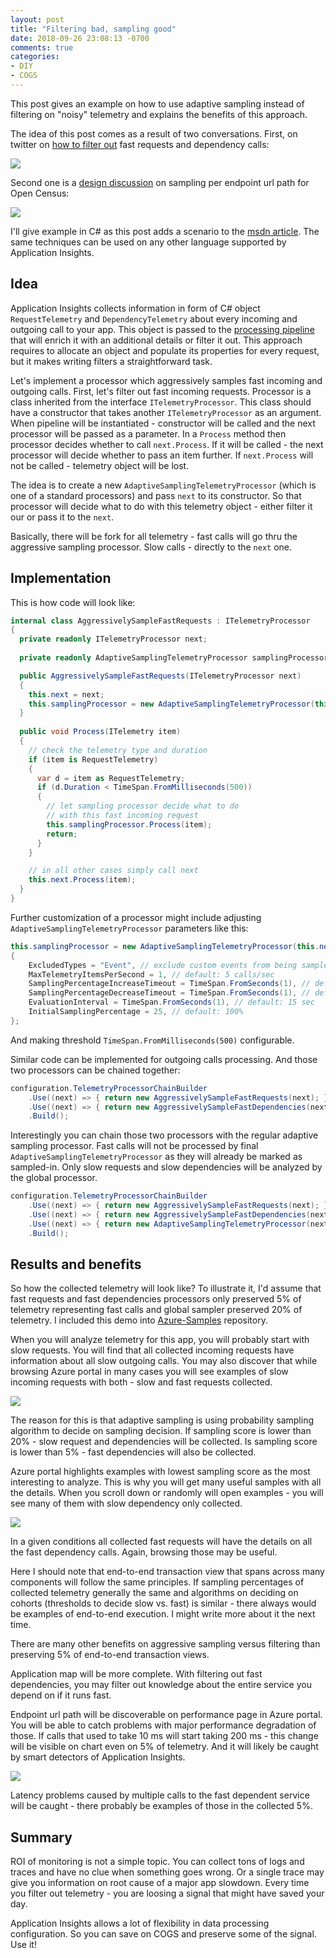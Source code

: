 ```yaml
---
layout: post
title: "Filtering bad, sampling good"
date: 2018-09-26 23:08:13 -0700
comments: true
categories: 
- DIY
- COGS
---
```


This post gives an example on how to use adaptive sampling instead of filtering
on "noisy" telemetry and explains the benefits of this approach.

The idea of this post comes as a result of two conversations. First, on twitter on
[how to filter
out](https://twitter.com/AlexSorokoletov/status/1044751743719034880) fast
requests and dependency calls:

![](../images/2018-09-26-filtering-bad-sampling-good/twitter.png)

Second one is a [design discussion](https://github.com/census-instrumentation/opencensus-specs/pull/182/)
on sampling per endpoint url path for Open Census:

![](../images/2018-09-26-filtering-bad-sampling-good/opencensus.png)

I'll give example in C# as this post adds a scenario to the [msdn article](https://msdn.microsoft.com/en-us/magazine/mt808502.aspx). 
The same techniques can be used on any other language supported by Application
Insights.

## Idea

Application Insights collects information in form of C# object
`RequestTelemetry` and `DependencyTelemetry` about every incoming and outgoing
call to your app. This object is passed to the
[processing pipeline](https://github.com/microsoft/applicationinsights-dotnet#sdk-layering)
that will enrich it with an additional details or filter it out. This
approach requires to allocate an object and populate its properties for every
request, but it makes writing filters a straightforward task.

Let's implement a processor which aggressively samples fast incoming and
outgoing calls. First, let's filter out fast incoming requests. Processor is a
class inherited from the interface `ITelemetryProcessor`. This class should have
a constructor that takes another `ITelemetryProcessor` as an argument. When
pipeline will be instantiated - constructor will be called and the next
processor will be passed as a parameter. In a `Process` method then processor
decides whether to call `next.Process`. If it will be called - the next
processor will decide whether to pass an item further. If `next.Process` will
not be called - telemetry object will be lost.

The idea is to create a new `AdaptiveSamplingTelemetryProcessor` (which is one
of a standard processors) and pass `next` to its constructor. So that processor
will decide what to do with this telemetry object - either filter it our or pass
it to the `next`.

Basically, there will be fork for all telemetry - fast calls will go thru the
aggressive sampling processor. Slow calls - directly to the `next` one.

## Implementation

This is how code will look like:

``` csharp
internal class AggressivelySampleFastRequests : ITelemetryProcessor
{
  private readonly ITelemetryProcessor next;
  
  private readonly AdaptiveSamplingTelemetryProcessor samplingProcessor;

  public AggressivelySampleFastRequests(ITelemetryProcessor next)
  {
    this.next = next;
    this.samplingProcessor = new AdaptiveSamplingTelemetryProcessor(this.next);
  }
  
  public void Process(ITelemetry item)
  {
    // check the telemetry type and duration
    if (item is RequestTelemetry)
    {
      var d = item as RequestTelemetry;
      if (d.Duration < TimeSpan.FromMilliseconds(500))
      {
        // let sampling processor decide what to do
        // with this fast incoming request
        this.samplingProcessor.Process(item);
        return;
      }
    }

    // in all other cases simply call next
    this.next.Process(item);
  }
}
```

Further customization of a processor might include adjusting
`AdaptiveSamplingTelemetryProcessor` parameters like this:

``` csharp
this.samplingProcessor = new AdaptiveSamplingTelemetryProcessor(this.next)
{
    ExcludedTypes = "Event", // exclude custom events from being sampled
    MaxTelemetryItemsPerSecond = 1, // default: 5 calls/sec
    SamplingPercentageIncreaseTimeout = TimeSpan.FromSeconds(1), // default: 2 min
    SamplingPercentageDecreaseTimeout = TimeSpan.FromSeconds(1), // default: 30 sec
    EvaluationInterval = TimeSpan.FromSeconds(1), // default: 15 sec
    InitialSamplingPercentage = 25, // default: 100%
};
```

And making threshold `TimeSpan.FromMilliseconds(500)` configurable.

Similar code can be implemented for outgoing calls processing. And those two
processors can be chained together:

``` csharp
configuration.TelemetryProcessorChainBuilder
    .Use((next) => { return new AggressivelySampleFastRequests(next); })
    .Use((next) => { return new AggressivelySampleFastDependencies(next); })
    .Build();
```

Interestingly you can chain those two processors with the regular adaptive
sampling processor. Fast calls will not be processed by final
`AdaptiveSamplingTelemetryProcessor` as they will already be marked as
sampled-in. Only slow requests and slow dependencies will be analyzed by the
global processor.

``` csharp
configuration.TelemetryProcessorChainBuilder
    .Use((next) => { return new AggressivelySampleFastRequests(next); })
    .Use((next) => { return new AggressivelySampleFastDependencies(next); })
    .Use((next) => { return new AdaptiveSamplingTelemetryProcessor(next); })
    .Build();
```

## Results and benefits

So how the collected telemetry will look like? To illustrate it, I'd assume that
fast requests and fast dependencies processors only preserved 5% of telemetry
representing fast calls and global sampler preserved 20% of telemetry. I
included this demo into
[Azure-Samples](https://github.com/Azure-Samples/application-insights-dotnet-data-reduction/blob/master/ApplicationInsightsDataROI/Demo7.cs)
repository.

When you will analyze telemetry for this app, you will probably start with slow
requests. You will find that all collected incoming requests have information
about all slow outgoing calls. You may also discover that while browsing Azure
portal in many cases you will see examples of slow incoming requests with both -
slow and fast requests collected.

![](../images/2018-09-26-filtering-bad-sampling-good/suggested-slow-request.png)

The reason for this is that adaptive sampling is using probability sampling
algorithm to decide on sampling decision. If sampling score is lower than 20% -
slow request and dependencies will be collected. Is sampling score is lower than
5% - fast dependencies will also be collected.

Azure portal highlights examples with lowest sampling score as the most
interesting to analyze. This is why you will get many useful samples
with all the details. When you scroll down or randomly will open examples - you
will see many of them with slow dependency only collected.

![](../images/2018-09-26-filtering-bad-sampling-good/other-slow-request.png)

In a given conditions all collected fast requests will have the details on all
the fast dependency calls. Again, browsing those may be useful.

Here I should note that end-to-end transaction view that spans across many
components will follow the same principles. If sampling percentages of collected
telemetry generally the same and algorithms on deciding on cohorts (thresholds to decide
slow vs. fast) is similar - there always would be examples of
end-to-end execution. I might write more about it the next time.

There are many other benefits on aggressive sampling versus filtering than
preserving 5% of end-to-end transaction views.

Application map will be more complete. With filtering out fast dependencies, you
may filter out knowledge about the entire service you depend on if it runs fast.

Endpoint url path will be discoverable on performance page in Azure portal. You
will be able to catch problems with major performance degradation of those. If
calls that used to take 10 ms will start taking 200 ms - this change will be
visible on chart even on 5% of telemetry. And it will likely be caught by smart
detectors of Application Insights.

![](../images/2018-09-26-filtering-bad-sampling-good/count-gained-up.png)

Latency problems caused by multiple calls to the fast dependent service will be
caught - there probably be examples of those in the collected 5%.

## Summary

ROI of monitoring is not a simple topic. You can collect tons of logs and traces
and have no clue when something goes wrong. Or a single trace may give you
information on root cause of a major app slowdown. Every time you filter out
telemetry - you are loosing a signal that might have saved your day.

Application Insights allows a lot of flexibility in data processing
configuration. So you can save on COGS and preserve some of the signal. Use it!